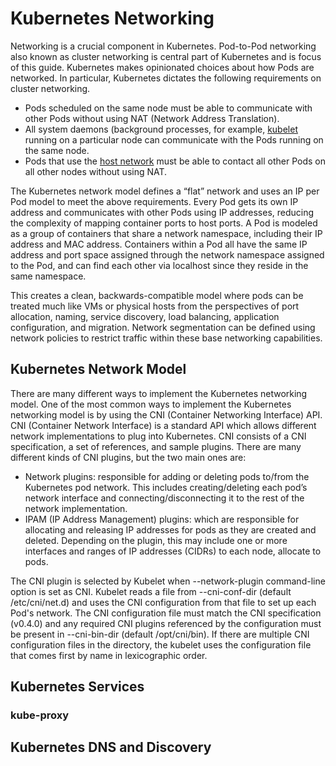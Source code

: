 # Kubernetes Networking

Networking is a crucial component in Kubernetes. Pod-to-Pod networking also known as cluster networking is central part of Kubernetes and is focus of this guide. Kubernetes makes opinionated choices about how Pods are networked. In particular, Kubernetes dictates the following requirements on cluster networking.

* Pods scheduled on the same node must be able to communicate with other Pods without using NAT (Network Address Translation).
* All system daemons (background processes, for example, [kubelet](https://kubernetes.io/docs/concepts/overview/components/) running on a particular node can communicate with the Pods running on the same node.
* Pods that use the [host network](https://docs.docker.com/network/host/) must be able to contact all other Pods on all other nodes without using NAT.

The Kubernetes network model defines a “flat” network and uses an IP per Pod model to meet the above requirements. Every Pod gets its own IP address and communicates with other Pods using IP addresses, reducing the complexity of mapping container ports to host ports. A Pod is modeled as a group of containers that share a network namespace, including their IP address and MAC address. Containers within a Pod all have the same IP address and port space assigned through the network namespace assigned to the Pod, and can find each other via localhost since they reside in the same namespace.

This creates a clean, backwards-compatible model where pods can be treated much like VMs or physical hosts from the perspectives of port allocation, naming, service discovery, load balancing, application configuration, and migration. Network segmentation can be defined using network policies to restrict traffic within these base networking capabilities.

## Kubernetes Network Model

There are many different ways to implement the Kubernetes networking model. One of the most common ways to implement the Kubernetes networking model is by using the CNI (Container Networking Interface) API. CNI (Container Network Interface) is a standard API which allows different network implementations to plug into Kubernetes. CNI consists of a CNI specification, a set of references, and sample plugins. There are many different kinds of CNI plugins, but the two main ones are:

* Network plugins: responsible for adding or deleting pods to/from the Kubernetes pod network. This includes creating/deleting each pod’s network interface and connecting/disconnecting it to the rest of the network implementation.
* IPAM (IP Address Management) plugins: which are responsible for allocating and releasing IP addresses for pods as they are created and deleted. Depending on the plugin, this may include one or more interfaces and ranges of IP addresses (CIDRs) to each node, allocate to pods.

The CNI plugin is selected by Kubelet when --network-plugin command-line option is set as CNI. Kubelet reads a file from --cni-conf-dir (default /etc/cni/net.d) and uses the CNI configuration from that file to set up each Pod's network. The CNI configuration file must match the CNI specification (v0.4.0) and any required CNI plugins referenced by the configuration must be present in --cni-bin-dir (default /opt/cni/bin). If there are multiple CNI configuration files in the directory, the kubelet uses the configuration file that comes first by name in lexicographic order.

## Kubernetes Services

### kube-proxy

## Kubernetes DNS and Discovery



